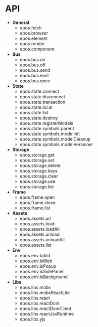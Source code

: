 # API

- **General**
  - epos.fetch
  - epos.browser
  - epos.element
  - epos.render
  - epos.component
- **Bus**
  - epos.bus.on
  - epos.bus.off
  - epos.bus.send
  - epos.bus.emit
  - epos.bus.once
- **State**
  - epos.state.connect
  - epos.state.disconnect
  - epos.state.transaction
  - epos.state.local
  - epos.state.list
  - epos.state.destroy
  - epos.state.registerModels
  - epos.state.symbols.parent
  - epos.state.symbols.modelInit
  - epos.state.symbols.modelCleanup
  - epos.state.symbols.modelVersioner
- **Storage**
  - epos.storage.get
  - epos.storage.set
  - epos.storage.delete
  - epos.storage.keys
  - epos.storage.clear
  - epos.storage.use
  - epos.storage.list
- **Frame**
  - epos.frame.open
  - epos.frame.close
  - epos.frame.list
- **Assets**
  - epos.assets.url
  - epos.assets.load
  - epos.assets.loadAll
  - epos.assets.unload
  - epos.assets.unloadAll
  - epos.assets.list
- **Env**
  - epos.env.tabId
  - epos.env.isWeb
  - epos.env.isPopup
  - epos.env.isSidePanel
  - epos.env.isBackground
- **Libs**
  - epos.libs.mobx
  - epos.libs.mobxReactLite
  - epos.libs.react
  - epos.libs.reactDom
  - epos.libs.reactDomClient
  - epos.libs.reactJsxRuntime
  - epos.libs.yjs
